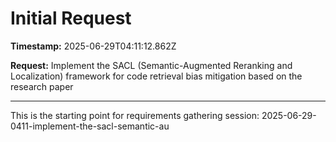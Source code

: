 # Initial Request

**Timestamp:** 2025-06-29T04:11:12.862Z

**Request:** Implement the SACL (Semantic-Augmented Reranking and Localization) framework for code retrieval bias mitigation based on the research paper

---

This is the starting point for requirements gathering session: 2025-06-29-0411-implement-the-sacl-semantic-au
